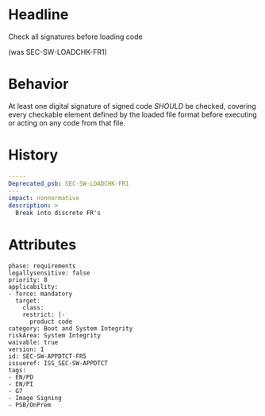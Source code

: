 # Headline 
Check all signatures before loading code

(was SEC-SW-LOADCHK-FR1)

# Behavior
At least one digital signature of signed code _SHOULD_ be checked, covering every checkable element defined by the loaded file format before executing or acting on any code from that file.

# History

```yaml
-----
Deprecated_psb: SEC-SW-LOADCHK-FR1
---
impact: nonnormative
description: >
  Break into discrete FR's


```

# Attributes

    phase: requirements
    legallysensitive: false
    priority: 8
    applicability:
    - force: mandatory
      target:
        class: 
        restrict: |-
          product code
    category: Boot and System Integrity
    riskArea: System Integrity
    waivable: true
    version: 1
    id: SEC-SW-APPDTCT-FR5
    issueref: ISS_SEC-SW-APPDTCT
    tags:
    - EN/PD
    - EN/PI
    - G7
    - Image Signing
    - PSB/OnPrem
